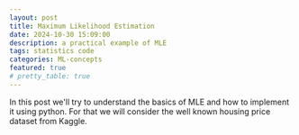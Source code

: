 ```yaml
---
layout: post
title: Maximum Likelihood Estimation
date: 2024-10-30 15:09:00
description: a practical example of MLE
tags: statistics code
categories: ML-concepts
featured: true
# pretty_table: true
---
```


In this post we'll try to understand the basics of MLE and how to implement it using python. For that we will consider the well known housing price dataset from Kaggle.
